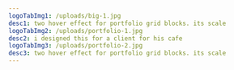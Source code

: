 ```yaml
---
logoTabImg1: /uploads/big-1.jpg
desc1: two hover effect for portfolio grid blocks. its scale
logoTabImg2: /uploads/portfolio-1.jpg
desc2: i designed this for a client for his cafe
logoTabImg3: /uploads/portfolio-2.jpg
desc3: two hover effect for portfolio grid blocks. its scale
---
```


